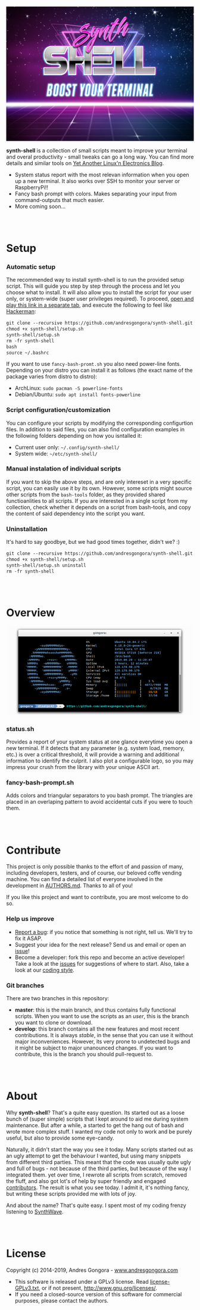 ![synth-shell](doc/synth-shell.jpg)

**synth-shell** is a collection of small scripts meant to improve your terminal
and overal productivity - small tweaks can go a long way.
You can find more details and similar tools on
[Yet Another Linux'n Electronics Blog](https://yalneb.blogspot.com/).


- System status report with the most relevan information when you open up a new
  terminal. It also works over SSH to monitor your server or RaspberryPi!!
- Fancy bash prompt with colors. Makes separating your input from 
  command-outputs that much easier. 
- More coming soon...



<br/><br/>



<!--------------------------------------+-------------------------------------->
#                                     Setup
<!--------------------------------------+-------------------------------------->

### Automatic setup

The recommended way to install synth-shell is to run the provided setup script.
This will guide you step by step through the process and let you choose what
to install. It will also allow you to install the script for your user only,
or system-wide (super user privileges required). To proceed, 
[open and play this link in a separate tab](https://www.youtube.com/watch?v=k6ZMYWPQID0),
and execute the following to feel like
[Hackerman](https://www.youtube.com/watch?v=KEkrWRHCDQU&list=WL&index=63&t=0s):
```
git clone --recursive https://github.com/andresgongora/synth-shell.git
chmod +x synth-shell/setup.sh
synth-shell/setup.sh
rm -fr synth-shell
bash
source ~/.bashrc
```


If you want to use `fancy-bash-promt.sh` you also need power-line fonts.
Depending on your distro you can install it as follows (the exact name of the package varies from distro to distro):

* ArchLinux: `sudo pacman -S powerline-fonts`
* Debian/Ubuntu: `sudo apt install fonts-powerline`



### Script configuration/customization
You can configure your scripts by modifying the corresponding configurtion
files. In addition to said files, you can also find configuration examples
in the following folders depending on how you isntalled it:

* Current user only: `~/.config/synth-shell/`
* System wide: `~/etc/synth-shell/`



### Manual instalation of individual scripts
If you want to skip the above steps, and are only intereset in a very
specific script, you can easily use it by its own.
However, some scripts might source other scripts from the `bash-tools` folder,
as they provided shared functioanlities to all scripts. If you are interested
in a single script from my collection, check whether it depends on a script from
bash-tools, and copy the content of said dependency into the script you want.



### Uninstallation
It's hard to say goodbye, but we had good times together, didn't we? :)
```
git clone --recursive https://github.com/andresgongora/synth-shell.git
chmod +x synth-shell/setup.sh
synth-shell/setup.sh uninstall
rm -fr synth-shell
```



<br/><br/>



<!--------------------------------------+-------------------------------------->
#                                    Overview
<!--------------------------------------+-------------------------------------->

![Example with status.sh and fancy-bash-prompt.sh](doc/screenshot.png)


### status.sh
Provides a report of your system status at one glance everytime you open a
new terminal. If it detects that any parameter (e.g. system load, memory, etc.)
is over a critical threshold, it will provide a warning and additional
information to identify the culprit. I also plot a configurable logo, so
you may impress your crush from the library with your unique ASCII art.


### fancy-bash-prompt.sh
Adds colors and triangular separators to you bash prompt. The triangles are
placed in an overlaping pattern to avoid accidental cuts if you were to touch
them.



<br/><br/>



<!--------------------------------------+-------------------------------------->
#                                   Contribute
<!--------------------------------------+-------------------------------------->

This project is only possible thanks to the effort of and passion of many, 
including developers, testers, and of course, our beloved coffe vending machine.
You can find a detailed list of everyone involved in the development
in [AUTHORS.md](AUTHORS.md). Thanks to all of you!

If you like this project and want to contribute, you are most welcome to do so.



### Help us improve

* [Report a bug](https://github.com/andresgongora/synth-shell/issues): 
  if you notice that something is not right, tell us. We'll try to fix it ASAP.
* Suggest your idea for the next release? Send us
  and email or open an [issue](https://github.com/andresgongora/synth-shell/issues)!
* Become a developer: fork this repo and become an active developer!
  Take a look at the [issues](https://github.com/andresgongora/synth-shell/issues)
  for suggestions of where to start. Also, take a look at our 
  [coding style](coding_style.md).



### Git branches

There are two branches in this repository:

* **master**: this is the main branch, and thus contains fully functional 
  scripts. When you want to use the scripts as an _user_, 
  this is the branch you want to clone or download.
* **develop**: this branch contains all the new features and most recent 
  contributions. It is always _stable_, in the sense that you can use it
  without major inconveniences. 
  However, its very prone to undetected bugs and it might be subject to major
  unanounced changes. If you want to contribute, this is the branch 
  you should pull-request to.



<br/><br/>



<!--------------------------------------+-------------------------------------->
#                                     About
<!--------------------------------------+-------------------------------------->

Why **synth-shell**? That's a quite easy question. Its started out as a loose
bunch of (super simple) scripts that I kept around to aid me during
system maintenance. But after a while, a started to get the hang out of bash
and wrote more complex stuff. I wanted my code not only to work
and be purely useful, but also to provide some eye-candy.

Naturally, it didn't start the way you see it today. Many scripts started out as
an ugly attempt to get the behaviour I wanted, but using many snippets from
different third parties. This meant that the code was usually quite ugly and
full of bugs - not because of the third parties, but because of the way I
integrated them. yet over time, I rewrote all scripts from scratch, removed
the fluff, and also got lot's of help by super friendly and engaged 
[contributors](AUTHORS.md). The result is what you see today.
I admit it, it's nothing fancy, but writing these scripts provided me with
lots of joy.

And about the name? That's quite easy. I spent most of my coding frenzy
listening to [SynthWave](https://en.wikipedia.org/wiki/Synthwave).



<br/><br/>



<!--------------------------------------+-------------------------------------->
#                                    License
<!--------------------------------------+-------------------------------------->

Copyright (c) 2014-2019, Andres Gongora - www.andresgongora.com

* This software is released under a GPLv3 license.
  Read [license-GPLv3.txt](LICENSE),
  or if not present, <http://www.gnu.org/licenses/>.
* If you need a closed-source version of this software
  for commercial purposes, please contact the authors.

